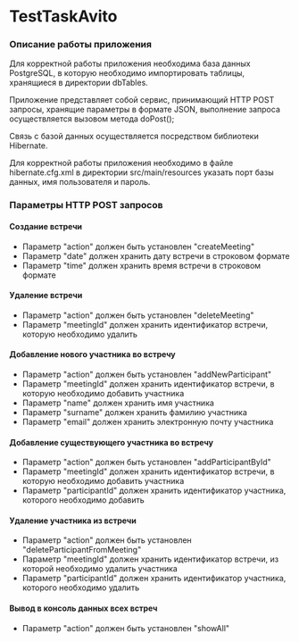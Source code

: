# TestTaskAvito
### Описание работы приложения
Для корректной работы приложения необходима база данных PostgreSQL, в которую необходимо импортировать таблицы, хранящиеся в директории dbTables.

Приложение представляет собой сервис, принимающий HTTP POST запросы, хранящие параметры в формате JSON, выполнение запроса осуществляется вызовом метода doPost();

Связь с базой данных осуществляется посредством библиотеки Hibernate.

Для корректной работы приложения необходимо в файле hibernate.cfg.xml в директории src/main/resources указать порт базы данных, имя пользователя и пароль.
### Параметры HTTP POST запросов
#### Создание встречи
* Параметр "action" должен быть установлен "createMeeting"
* Параметр "date" должен хранить дату встречи в строковом формате
* Параметр "time" должен хранить время встречи в строковом формате
#### Удаление встречи
* Параметр "action" должен быть установлен "deleteMeeting"
* Параметр "meetingId" должен хранить идентификатор встречи, которую необходимо удалить
#### Добавление нового участника во встречу
* Параметр "action" должен быть установлен "addNewParticipant"
* Параметр "meetingId" должен хранить идентификатор встречи, в которую необходимо добавить участника
* Параметр "name" должен хранить имя участника
* Параметр "surname" должен хранить фамилию участника
* Параметр "email" должен хранить электронную почту участника
#### Добавление существующего участника во встречу
* Параметр "action" должен быть установлен "addParticipantById"
* Параметр "meetingId" должен хранить идентификатор встречи, в которую необходимо добавить участника
* Параметр "participantId" должен хранить идентификатор участника, которого необходимо добавить
#### Удаление участника из встречи
* Параметр "action" должен быть установлен "deleteParticipantFromMeeting"
* Параметр "meetingId" должен хранить идентификатор встречи, из которой необходимо удалить участника
* Параметр "participantId" должен хранить идентификатор участника, которого необходимо удалить
#### Вывод в консоль данных всех встреч
* Параметр "action" должен быть установлен "showAll"
